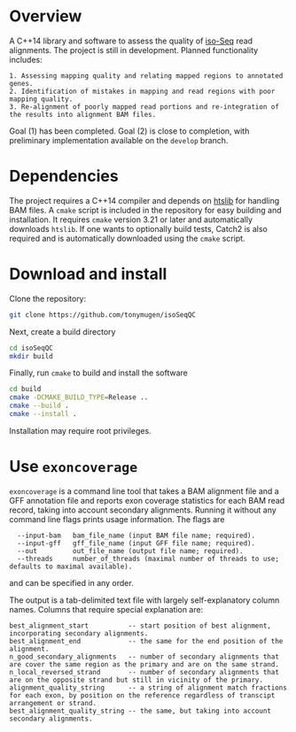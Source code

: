 # Overview

A C++14 library and software to assess the quality of [iso-Seq](https://www.pacb.com/wp-content/uploads/2018-10-NA-UGM-Iso-Seq-Method.pdf) read alignments. The project is still in development. Planned functionality includes:

    1. Assessing mapping quality and relating mapped regions to annotated genes.
    2. Identification of mistakes in mapping and read regions with poor mapping quality.
    3. Re-alignment of poorly mapped read portions and re-integration of the results into alignment BAM files.

Goal (1) has been completed. Goal (2) is close to completion, with preliminary implementation available on the `develop` branch.

# Dependencies

The project requires a C++14 compiler and depends on [htslib](https://github.com/samtools/htslib) for handling BAM files. A `cmake` script is included in the repository for easy building and installation. It requires `cmake` version 3.21 or later and automatically downloads `htslib`. If one wants to optionally build tests, Catch2 is also required and is automatically downloaded using the `cmake` script.

# Download and install

Clone the repository:

```sh
git clone https://github.com/tonymugen/isoSeqQC
```
Next, create a build directory

```sh
cd isoSeqQC
mkdir build
```
Finally, run `cmake` to build and install the software

```sh
cd build
cmake -DCMAKE_BUILD_TYPE=Release ..
cmake --build .
cmake --install .
```
Installation may require root privileges.

# Use `exoncoverage` 

`exoncoverage` is a command line tool that takes a BAM alignment file and a GFF annotation file and reports exon coverage statistics for each BAM read record, taking into account secondary alignments. Running it without any command line flags prints usage information. The flags are

```{sh}
  --input-bam   bam_file_name (input BAM file name; required).
  --input-gff   gff_file_name (input GFF file name; required).
  --out         out_file_name (output file name; required).
  --threads     number_of_threads (maximal number of threads to use; defaults to maximal available).
```

and can be specified in any order.

The output is a tab-delimited text file with largely self-explanatory column names. Columns that require special explanation are:

    best_alignment_start          -- start position of best alignment, incorporating secondary alignments.
    best_alignment_end            -- the same for the end position of the alignment.
	n_good_secondary_alignments   -- number of secondary alignments that are cover the same region as the primary and are on the same strand.
    n_local_reversed_strand       -- number of secondary alignments that are on the opposite strand but still in vicinity of the primary.
    alignment_quality_string      -- a string of alignment match fractions for each exon, by position on the reference regardless of transcipt arrangement or strand.
    best_alignment_quality_string -- the same, but taking into account secondary alignments.
    
